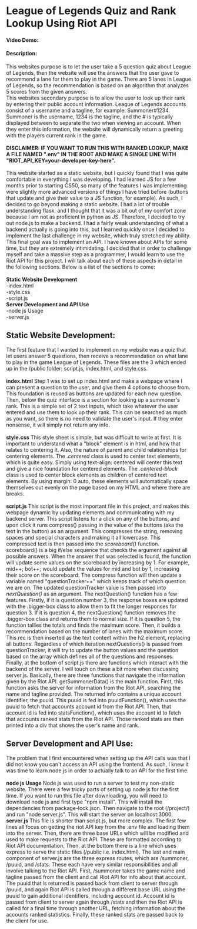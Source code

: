 # League of Legends Quiz and Rank Lookup Using Riot API
#### Video Demo:  <URL HERE>
#### Description:
This websites purpose is to let the user take a 5 question quiz about League of Legends, then the website will use the answers that the user gave to recommend a lane for them to play in the game. There are 5 lanes in League of Legends, so the recommendation is based on an algorithm that analyzes 5 scores from the given answers.\
This websites secondary purpose is to allow the user to look up their rank by entering their public account information. League of Legends accounts consist of a username and a tagline, for example: Summoner#1234. Summoner is the username, 1234 is the tagline, and the # is typically displayed between to separate the two when viewing an account. When they enter this information, the website will dynamically return a greeting with the players current rank in the game.\
\
**DISCLAIMER: IF YOU WANT TO RUN THIS WITH RANKED LOOKUP, MAKE A FILE NAMED ".env" IN THE ROOT AND MAKE A SINGLE LINE WITH "RIOT_API_KEY=your-developer-key-here".**\
\
This website started as a static website, but I quickly found that I was quite comfortable in everything I was developing. I had learned JS for a few months prior to starting CS50, so many of the features I was implementing were slightly more advanced versions of things I have tried before (buttons that update and give their value to a JS function, for example). As such, I decided to go beyond making a static website. I had a lot of trouble understanding flask, and I thought that it was a bit out of my comfort zone because I am not as proficient in python as JS. Therefore, I decided to try out node.js to make a backend. I had a fairly weak understanding of what a backend actually is going into this, but I learned quickly once I decided to implement the last challenge in my website, which truly stretched my ability. This final goal was to implement an API. I have known about APIs for some time, but they are extremely intimidating. I decided that in order to challenge myself and take a massive step as a programmer, I would learn to use the Riot API for this project. I will talk about each of these aspects in detail in the following sections. Below is a list of the sections to come:\
\
**Static Website Development**\
-index.html\
-style.css\
-script.js\
**Server Development and API Use**\
-node js Usage\
-server.js

## Static Website Development:
The first feature that I wanted to implement on my website was a quiz that let users answer 5 questions, then receive a recommendation on what lane to play in the game League of Legends. These files are the 3 which ended up in the /public folder: script.js, index.html, and style.css.\
\
**index.html** Step 1 was to set up index.html and make a webpage where I can present a question to the user, and give them 4 options to choose from. This foundation is reused as buttons are updated for each new question. Then, below the quiz interface is a section for looking up a summoner's rank. This is a simple set of 2 text inputs, which take whatever the user entered and use them to look up their rank. This can be searched as much as you want, so there is no need to validate the user's input. If they enter nonsense, it will simply not return any info.\
\
**style.css** This style sheet is simple, but was difficult to write at first. It is important to understand what a "block" element is in html, and how that relates to centering it. Also, the nature of parent and child relationships for centering elements. The *.centered* class is used to center text elements, which is quite easy. Simply using text-align: centered will center this text and give a nice foundation for centered elements. The *.centered-block* class is used to center block elements as children of centered text elements. By using margin: 0 auto, these elements will automatically space themselves out evenly on the page based on my HTML and where there are breaks.\
\
**script.js** This script is the most important file in this project, and makes this webpage dynamic by updating elements and communicating with my backend server. This script listens for a click on any of the buttons, and upon click it runs compress() passing in the value of the buttons (aka the text in the button) as an argument. This compresses the string, removing spaces and special characters and making it all lowercase. This compressed text is then passed into the *scoreboard()* function. scoreboard() is a big if/else sequence that checks the argument against all possible answers. When the answer that was selected is found, the function will update some values on the scoreboard by increasing by 1. For example, mid++; bot++; would update the values for mid and bot by 1, increasing their score on the scoreboard. The compress function will then update a variable named "questionTracker++" which keeps track of which question we are on. The updated questionTracker value is then passed into *nextQuestion()* as an argument. The nextQuestion() function has a few features. Firstly, if it is question number 3, the response boxes are updated with the .bigger-box class to allow them to fit the longer responses for question 3. If it is question 4, the nextQuestion() function removes the .bigger-box class and returns them to normal size. If it is question 5, the function tallies the totals and finds the maximum score. Then, it builds a recommendation based on the number of lanes with the maximum score. This rec is then inserted as the text content within the h2 element, replacing all buttons. Regardless of which iteration nextQuestions() is passed from questionTracker, it will try to update the button values and the question based on the array which defines all of the questions and responses. Finally, at the bottom of script.js there are functions which interact with the backend of the server. I will touch on these a bit more when discussing server.js. Basically, there are three functions that navigate the information given by the Riot API. getSummonerData() is the main function. First, this function asks the server for information from the Riot API, searching the name and tagline provided. The returned info contains a unique account identifier, the puuid. This puuid is fed into puuidFunction(), which uses the puuid to fetch that accounts account id from the Riot API. Then, that account id is fed into statsFunction(), which uses the account id to fetch that accounts ranked stats from the Riot API. Those ranked stats are then printed into a div that shows the user's name and rank.

## Server Development and API Use:
The problem that I first encountered when setting up the API calls was that I did not know you can't access an API using the frontend. As such, I knew it was time to learn node js in order to actually talk to an API for the first time.\
\
**node js Usage** Node js was used to run a server to test my non-static website. There were a few tricky parts of setting up node js for the first time. If you want to run this file after downloading, you will need to download node js and first type "npm install". This will install the dependencies from package-lock.json. Then navigate to the root (/project/) and run "node server.js". This will start the server on localhost:3000.
**server.js** This file is shorter than script.js, but more complex. The first few lines all focus on getting the riot API key from the .env file and loading them into the server. Then, there are three base URLs which will be modified and used to make requests to the Riot API. These are formatted according to Riot API documentation. Then, at the bottom there is a line which uses express to serve the static files (/public i.e. index.html). The last and main component of server.js are the three express routes, which are /summoner, /puuid, and /stats. These each have very similar responsibilities and all involve talking to the Riot API. First, /summoner takes the game name and tagline passed from the client and call Riot API for info about that account. The puuid that is returned is passed back from client to server through /puuid, and again Riot API is called through a different base URL using the puuid to gain additional identifiers, including account id. Account id is passed from client to server again through /stats and then the Riot API is called for a final time through another URL, fetching information about the accounts ranked statistics. Finally, these ranked stats are passed back to the client for use.
